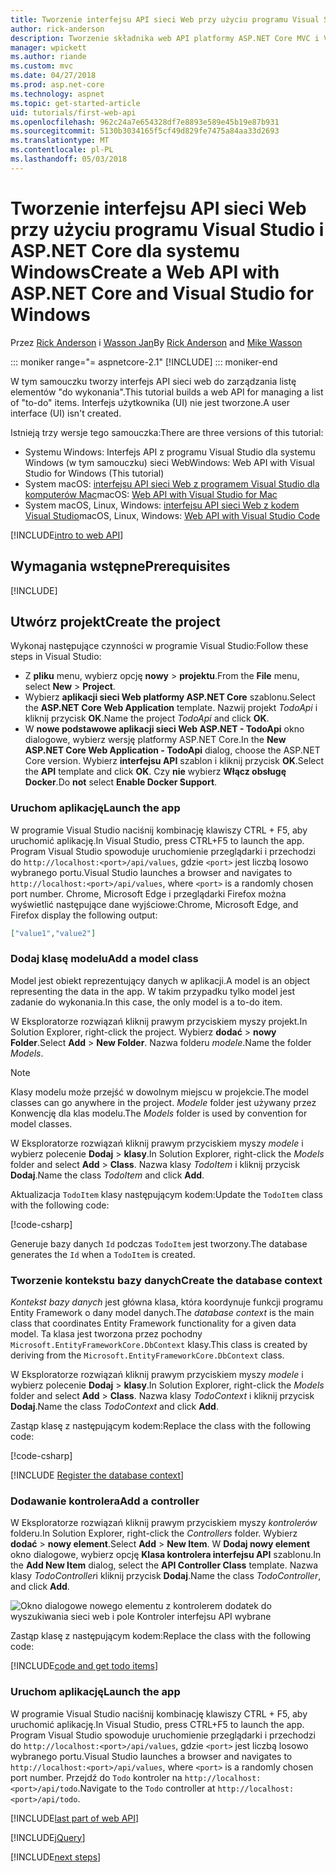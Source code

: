 ```yaml
---
title: Tworzenie interfejsu API sieci Web przy użyciu programu Visual Studio i ASP.NET Core dla systemu Windows
author: rick-anderson
description: Tworzenie składnika web API platformy ASP.NET Core MVC i Visual Studio dla systemu Windows
manager: wpickett
ms.author: riande
ms.custom: mvc
ms.date: 04/27/2018
ms.prod: asp.net-core
ms.technology: aspnet
ms.topic: get-started-article
uid: tutorials/first-web-api
ms.openlocfilehash: 962c24a7e654328df7e8893e589e45b19e87b931
ms.sourcegitcommit: 5130b3034165f5cf49d829fe7475a84aa33d2693
ms.translationtype: MT
ms.contentlocale: pl-PL
ms.lasthandoff: 05/03/2018
---
```

# <a name="create-a-web-api-with-aspnet-core-and-visual-studio-for-windows"></a><span data-ttu-id="edcba-103">Tworzenie interfejsu API sieci Web przy użyciu programu Visual Studio i ASP.NET Core dla systemu Windows</span><span class="sxs-lookup"><span data-stu-id="edcba-103">Create a Web API with ASP.NET Core and Visual Studio for Windows</span></span>

<span data-ttu-id="edcba-104">Przez [Rick Anderson](https://twitter.com/RickAndMSFT) i [Wasson Jan](https://github.com/mikewasson)</span><span class="sxs-lookup"><span data-stu-id="edcba-104">By [Rick Anderson](https://twitter.com/RickAndMSFT) and [Mike Wasson](https://github.com/mikewasson)</span></span>

::: moniker range="= aspnetcore-2.1"
[!INCLUDE[](~/includes/2.1.md)]
::: moniker-end

<span data-ttu-id="edcba-106">W tym samouczku tworzy interfejs API sieci web do zarządzania listę elementów "do wykonania".</span><span class="sxs-lookup"><span data-stu-id="edcba-106">This tutorial builds a web API for managing a list of "to-do" items.</span></span> <span data-ttu-id="edcba-107">Interfejs użytkownika (UI) nie jest tworzone.</span><span class="sxs-lookup"><span data-stu-id="edcba-107">A user interface (UI) isn't created.</span></span>

<span data-ttu-id="edcba-108">Istnieją trzy wersje tego samouczka:</span><span class="sxs-lookup"><span data-stu-id="edcba-108">There are three versions of this tutorial:</span></span>

* <span data-ttu-id="edcba-109">Systemu Windows: Interfejs API z programu Visual Studio dla systemu Windows (w tym samouczku) sieci Web</span><span class="sxs-lookup"><span data-stu-id="edcba-109">Windows: Web API with Visual Studio for Windows (This tutorial)</span></span>
* <span data-ttu-id="edcba-110">System macOS: [interfejsu API sieci Web z programem Visual Studio dla komputerów Mac](xref:tutorials/first-web-api-mac)</span><span class="sxs-lookup"><span data-stu-id="edcba-110">macOS: [Web API with Visual Studio for Mac](xref:tutorials/first-web-api-mac)</span></span>
* <span data-ttu-id="edcba-111">System macOS, Linux, Windows: [interfejsu API sieci Web z kodem Visual Studio](xref:tutorials/web-api-vsc)</span><span class="sxs-lookup"><span data-stu-id="edcba-111">macOS, Linux, Windows: [Web API with Visual Studio Code](xref:tutorials/web-api-vsc)</span></span>

<!-- WARNING: The code AND images in this doc are used by uid: tutorials/web-api-vsc, tutorials/first-web-api-mac and tutorials/first-web-api. If you change any code/images in this tutorial, update uid: tutorials/web-api-vsc -->

[!INCLUDE[intro to web API](../includes/webApi/intro.md)]

## <a name="prerequisites"></a><span data-ttu-id="edcba-112">Wymagania wstępne</span><span class="sxs-lookup"><span data-stu-id="edcba-112">Prerequisites</span></span>

[!INCLUDE[](~/includes/net-core-prereqs-windows.md)]

## <a name="create-the-project"></a><span data-ttu-id="edcba-113">Utwórz projekt</span><span class="sxs-lookup"><span data-stu-id="edcba-113">Create the project</span></span>

<span data-ttu-id="edcba-114">Wykonaj następujące czynności w programie Visual Studio:</span><span class="sxs-lookup"><span data-stu-id="edcba-114">Follow these steps in Visual Studio:</span></span>

* <span data-ttu-id="edcba-115">Z **pliku** menu, wybierz opcję **nowy** > **projektu**.</span><span class="sxs-lookup"><span data-stu-id="edcba-115">From the **File** menu, select **New** > **Project**.</span></span>
* <span data-ttu-id="edcba-116">Wybierz **aplikacji sieci Web platformy ASP.NET Core** szablonu.</span><span class="sxs-lookup"><span data-stu-id="edcba-116">Select the **ASP.NET Core Web Application** template.</span></span> <span data-ttu-id="edcba-117">Nazwij projekt *TodoApi* i kliknij przycisk **OK**.</span><span class="sxs-lookup"><span data-stu-id="edcba-117">Name the project *TodoApi* and click **OK**.</span></span>
* <span data-ttu-id="edcba-118">W **nowe podstawowe aplikacji sieci Web ASP.NET - TodoApi** okno dialogowe, wybierz wersję platformy ASP.NET Core.</span><span class="sxs-lookup"><span data-stu-id="edcba-118">In the **New ASP.NET Core Web Application - TodoApi** dialog, choose the ASP.NET Core version.</span></span> <span data-ttu-id="edcba-119">Wybierz **interfejsu API** szablon i kliknij przycisk **OK**.</span><span class="sxs-lookup"><span data-stu-id="edcba-119">Select the **API** template and click **OK**.</span></span> <span data-ttu-id="edcba-120">Czy **nie** wybierz **Włącz obsługę Docker**.</span><span class="sxs-lookup"><span data-stu-id="edcba-120">Do **not** select **Enable Docker Support**.</span></span>

### <a name="launch-the-app"></a><span data-ttu-id="edcba-121">Uruchom aplikację</span><span class="sxs-lookup"><span data-stu-id="edcba-121">Launch the app</span></span>

<span data-ttu-id="edcba-122">W programie Visual Studio naciśnij kombinację klawiszy CTRL + F5, aby uruchomić aplikację.</span><span class="sxs-lookup"><span data-stu-id="edcba-122">In Visual Studio, press CTRL+F5 to launch the app.</span></span> <span data-ttu-id="edcba-123">Program Visual Studio spowoduje uruchomienie przeglądarki i przechodzi do `http://localhost:<port>/api/values`, gdzie `<port>` jest liczbą losowo wybranego portu.</span><span class="sxs-lookup"><span data-stu-id="edcba-123">Visual Studio launches a browser and navigates to `http://localhost:<port>/api/values`, where `<port>` is a randomly chosen port number.</span></span> <span data-ttu-id="edcba-124">Chrome, Microsoft Edge i przeglądarki Firefox można wyświetlić następujące dane wyjściowe:</span><span class="sxs-lookup"><span data-stu-id="edcba-124">Chrome, Microsoft Edge, and Firefox display the following output:</span></span>

```json
["value1","value2"]
```

### <a name="add-a-model-class"></a><span data-ttu-id="edcba-125">Dodaj klasę modelu</span><span class="sxs-lookup"><span data-stu-id="edcba-125">Add a model class</span></span>

<span data-ttu-id="edcba-126">Model jest obiekt reprezentujący danych w aplikacji.</span><span class="sxs-lookup"><span data-stu-id="edcba-126">A model is an object representing the data in the app.</span></span> <span data-ttu-id="edcba-127">W takim przypadku tylko model jest zadanie do wykonania.</span><span class="sxs-lookup"><span data-stu-id="edcba-127">In this case, the only model is a to-do item.</span></span>

<span data-ttu-id="edcba-128">W Eksploratorze rozwiązań kliknij prawym przyciskiem myszy projekt.</span><span class="sxs-lookup"><span data-stu-id="edcba-128">In Solution Explorer, right-click the project.</span></span> <span data-ttu-id="edcba-129">Wybierz **dodać** > **nowy Folder**.</span><span class="sxs-lookup"><span data-stu-id="edcba-129">Select **Add** > **New Folder**.</span></span> <span data-ttu-id="edcba-130">Nazwa folderu *modele*.</span><span class="sxs-lookup"><span data-stu-id="edcba-130">Name the folder *Models*.</span></span>

> [!NOTE]
> <span data-ttu-id="edcba-131">Klasy modelu może przejść w dowolnym miejscu w projekcie.</span><span class="sxs-lookup"><span data-stu-id="edcba-131">The model classes can go anywhere in the project.</span></span> <span data-ttu-id="edcba-132">*Modele* folder jest używany przez Konwencję dla klas modelu.</span><span class="sxs-lookup"><span data-stu-id="edcba-132">The *Models* folder is used by convention for model classes.</span></span>

<span data-ttu-id="edcba-133">W Eksploratorze rozwiązań kliknij prawym przyciskiem myszy *modele* i wybierz polecenie **Dodaj** > **klasy**.</span><span class="sxs-lookup"><span data-stu-id="edcba-133">In Solution Explorer, right-click the *Models* folder and select **Add** > **Class**.</span></span> <span data-ttu-id="edcba-134">Nazwa klasy *TodoItem* i kliknij przycisk **Dodaj**.</span><span class="sxs-lookup"><span data-stu-id="edcba-134">Name the class *TodoItem* and click **Add**.</span></span>

<span data-ttu-id="edcba-135">Aktualizacja `TodoItem` klasy następującym kodem:</span><span class="sxs-lookup"><span data-stu-id="edcba-135">Update the `TodoItem` class with the following code:</span></span>

[!code-csharp[](first-web-api/samples/2.0/TodoApi/Models/TodoItem.cs)]

<span data-ttu-id="edcba-136">Generuje bazy danych `Id` podczas `TodoItem` jest tworzony.</span><span class="sxs-lookup"><span data-stu-id="edcba-136">The database generates the `Id` when a `TodoItem` is created.</span></span>

### <a name="create-the-database-context"></a><span data-ttu-id="edcba-137">Tworzenie kontekstu bazy danych</span><span class="sxs-lookup"><span data-stu-id="edcba-137">Create the database context</span></span>

<span data-ttu-id="edcba-138">*Kontekst bazy danych* jest główna klasa, która koordynuje funkcji programu Entity Framework o dany model danych.</span><span class="sxs-lookup"><span data-stu-id="edcba-138">The *database context* is the main class that coordinates Entity Framework functionality for a given data model.</span></span> <span data-ttu-id="edcba-139">Ta klasa jest tworzona przez pochodny `Microsoft.EntityFrameworkCore.DbContext` klasy.</span><span class="sxs-lookup"><span data-stu-id="edcba-139">This class is created by deriving from the `Microsoft.EntityFrameworkCore.DbContext` class.</span></span>

<span data-ttu-id="edcba-140">W Eksploratorze rozwiązań kliknij prawym przyciskiem myszy *modele* i wybierz polecenie **Dodaj** > **klasy**.</span><span class="sxs-lookup"><span data-stu-id="edcba-140">In Solution Explorer, right-click the *Models* folder and select **Add** > **Class**.</span></span> <span data-ttu-id="edcba-141">Nazwa klasy *TodoContext* i kliknij przycisk **Dodaj**.</span><span class="sxs-lookup"><span data-stu-id="edcba-141">Name the class *TodoContext* and click **Add**.</span></span>

<span data-ttu-id="edcba-142">Zastąp klasę z następującym kodem:</span><span class="sxs-lookup"><span data-stu-id="edcba-142">Replace the class with the following code:</span></span>

[!code-csharp[](first-web-api/samples/2.0/TodoApi/Models/TodoContext.cs)]

[!INCLUDE [Register the database context](../includes/webApi/register_dbContext.md)]

### <a name="add-a-controller"></a><span data-ttu-id="edcba-143">Dodawanie kontrolera</span><span class="sxs-lookup"><span data-stu-id="edcba-143">Add a controller</span></span>

<span data-ttu-id="edcba-144">W Eksploratorze rozwiązań kliknij prawym przyciskiem myszy *kontrolerów* folderu.</span><span class="sxs-lookup"><span data-stu-id="edcba-144">In Solution Explorer, right-click the *Controllers* folder.</span></span> <span data-ttu-id="edcba-145">Wybierz **dodać** > **nowy element**.</span><span class="sxs-lookup"><span data-stu-id="edcba-145">Select **Add** > **New Item**.</span></span> <span data-ttu-id="edcba-146">W **Dodaj nowy element** okno dialogowe, wybierz opcję **Klasa kontrolera interfejsu API** szablonu.</span><span class="sxs-lookup"><span data-stu-id="edcba-146">In the **Add New Item** dialog, select the **API Controller Class** template.</span></span> <span data-ttu-id="edcba-147">Nazwa klasy *TodoController*i kliknij przycisk **Dodaj**.</span><span class="sxs-lookup"><span data-stu-id="edcba-147">Name the class *TodoController*, and click **Add**.</span></span>

![Okno dialogowe nowego elementu z kontrolerem dodatek do wyszukiwania sieci web i pole Kontroler interfejsu API wybrane](first-web-api/_static/new_controller.png)

<span data-ttu-id="edcba-149">Zastąp klasę z następującym kodem:</span><span class="sxs-lookup"><span data-stu-id="edcba-149">Replace the class with the following code:</span></span>

[!INCLUDE[code and get todo items](../includes/webApi/getTodoItems.md)]

### <a name="launch-the-app"></a><span data-ttu-id="edcba-150">Uruchom aplikację</span><span class="sxs-lookup"><span data-stu-id="edcba-150">Launch the app</span></span>

<span data-ttu-id="edcba-151">W programie Visual Studio naciśnij kombinację klawiszy CTRL + F5, aby uruchomić aplikację.</span><span class="sxs-lookup"><span data-stu-id="edcba-151">In Visual Studio, press CTRL+F5 to launch the app.</span></span> <span data-ttu-id="edcba-152">Program Visual Studio spowoduje uruchomienie przeglądarki i przechodzi do `http://localhost:<port>/api/values`, gdzie `<port>` jest liczbą losowo wybranego portu.</span><span class="sxs-lookup"><span data-stu-id="edcba-152">Visual Studio launches a browser and navigates to `http://localhost:<port>/api/values`, where `<port>` is a randomly chosen port number.</span></span> <span data-ttu-id="edcba-153">Przejdź do `Todo` kontroler na `http://localhost:<port>/api/todo`.</span><span class="sxs-lookup"><span data-stu-id="edcba-153">Navigate to the `Todo` controller at `http://localhost:<port>/api/todo`.</span></span>

[!INCLUDE[last part of web API](../includes/webApi/end.md)]

[!INCLUDE[jQuery](../includes/webApi/add-jquery.md)]

[!INCLUDE[next steps](../includes/webApi/next.md)]
